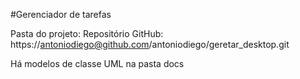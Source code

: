 
#Gerenciador de tarefas

Pasta do projeto: 
Repositório GitHub: https://antoniodiego@github.com/antoniodiego/geretar_desktop.git

Há modelos de classe UML na pasta docs
